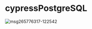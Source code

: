 # cypressPostgreSQL

![msg265776317-122542](https://github.com/adelitofarias/cypressPostgreSQL/assets/19351435/b66d17ad-20a4-4e76-b4c2-9c207141cb22)
